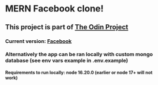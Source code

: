 # MERN Facebook clone!

## This project is part of [The Odin Project](http://theodinproject.com)

### Current version: [Facebook](https://fcloneodin.herokuapp.com/#/)

### Alternatively the app can be ran locally with custom mongo database (see env vars example in .env.example)
#### Requirements to run locally: node 16.20.0 (earlier or node 17+ will not work)